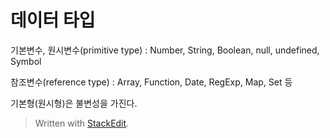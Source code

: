 # 데이터 타입

기본변수, 원시변수(primitive type)
: Number, String, Boolean, null, undefined, Symbol

참조변수(reference type)
: Array, Function, Date, RegExp, Map, Set 등

기본형(원시형)은 불변성을 가진다. 




> Written with [StackEdit](https://stackedit.io/).
<!--stackedit_data:
eyJoaXN0b3J5IjpbMTQ3MjU2MTkyMl19
-->
